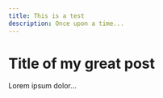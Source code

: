 ```yaml
---
title: This is a test
description: Once upon a time...
---
```

# Title of my great post
Lorem ipsum dolor...
